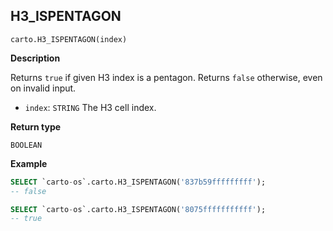 ## H3_ISPENTAGON

```sql:signature
carto.H3_ISPENTAGON(index)
```

**Description**

Returns `true` if given H3 index is a pentagon. Returns `false` otherwise, even on invalid input.

* `index`: `STRING` The H3 cell index.

**Return type**

`BOOLEAN`


**Example**


```sql
SELECT `carto-os`.carto.H3_ISPENTAGON('837b59fffffffff');
-- false
```

```sql
SELECT `carto-os`.carto.H3_ISPENTAGON('8075fffffffffff');
-- true
```